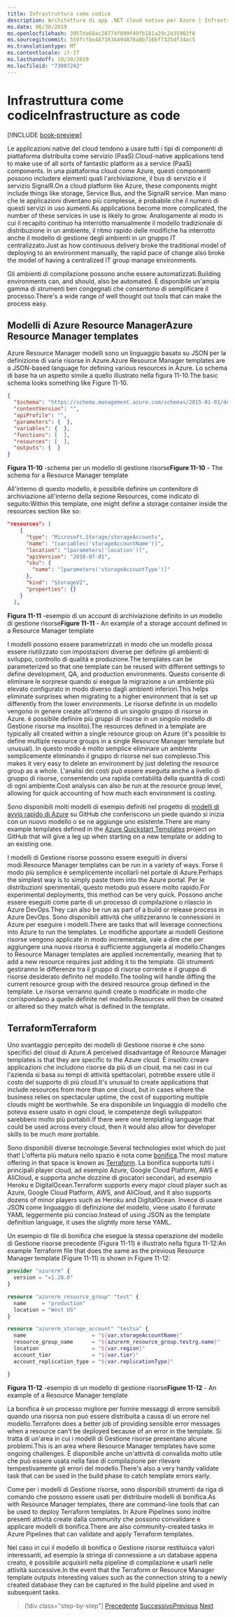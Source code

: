 ```yaml
---
title: Infrastruttura come codice
description: Architettura di app .NET cloud native per Azure | Infrastruttura come codice
ms.date: 06/30/2019
ms.openlocfilehash: 3957da68ac28774f899f49fb181a29c2435902f8
ms.sourcegitcommit: 559fcfbe4871636494870a8b716bf7325df34ac5
ms.translationtype: MT
ms.contentlocale: it-IT
ms.lasthandoff: 10/30/2019
ms.locfileid: "73087242"
---
```

# <a name="infrastructure-as-code"></a><span data-ttu-id="dbb26-103">Infrastruttura come codice</span><span class="sxs-lookup"><span data-stu-id="dbb26-103">Infrastructure as code</span></span>

[!INCLUDE [book-preview](../../../includes/book-preview.md)]

<span data-ttu-id="dbb26-104">Le applicazioni native del cloud tendono a usare tutti i tipi di componenti di piattaforma distribuita come servizio (PaaS).</span><span class="sxs-lookup"><span data-stu-id="dbb26-104">Cloud-native applications tend to make use of all sorts of fantastic platform as a service (PaaS) components.</span></span> <span data-ttu-id="dbb26-105">In una piattaforma cloud come Azure, questi componenti possono includere elementi quali l'archiviazione, il bus di servizio e il servizio SignalR.</span><span class="sxs-lookup"><span data-stu-id="dbb26-105">On a cloud platform like Azure, these components might include things like storage, Service Bus, and the SignalR service.</span></span> <span data-ttu-id="dbb26-106">Man mano che le applicazioni diventano più complesse, è probabile che il numero di questi servizi in uso aumenti.</span><span class="sxs-lookup"><span data-stu-id="dbb26-106">As applications become more complicated, the number of these services in use is likely to grow.</span></span> <span data-ttu-id="dbb26-107">Analogamente al modo in cui il recapito continuo ha interrotto manualmente il modello tradizionale di distribuzione in un ambiente, il ritmo rapido delle modifiche ha interrotto anche il modello di gestione degli ambienti in un gruppo IT centralizzato.</span><span class="sxs-lookup"><span data-stu-id="dbb26-107">Just as how continuous delivery broke the traditional model of deploying to an environment manually, the rapid pace of change also broke the model of having a centralized IT group manage environments.</span></span>

<span data-ttu-id="dbb26-108">Gli ambienti di compilazione possono anche essere automatizzati.</span><span class="sxs-lookup"><span data-stu-id="dbb26-108">Building environments can, and should, also be automated.</span></span> <span data-ttu-id="dbb26-109">È disponibile un'ampia gamma di strumenti ben congegnati che consentono di semplificare il processo.</span><span class="sxs-lookup"><span data-stu-id="dbb26-109">There's a wide range of well thought out tools that can make the process easy.</span></span>

## <a name="azure-resource-manager-templates"></a><span data-ttu-id="dbb26-110">Modelli di Azure Resource Manager</span><span class="sxs-lookup"><span data-stu-id="dbb26-110">Azure Resource Manager templates</span></span>

<span data-ttu-id="dbb26-111">Azure Resource Manager modelli sono un linguaggio basato su JSON per la definizione di varie risorse in Azure.</span><span class="sxs-lookup"><span data-stu-id="dbb26-111">Azure Resource Manager templates are a JSON-based language for defining various resources in Azure.</span></span> <span data-ttu-id="dbb26-112">Lo schema di base ha un aspetto simile a quello illustrato nella figura 11-10.</span><span class="sxs-lookup"><span data-stu-id="dbb26-112">The basic schema looks something like Figure 11-10.</span></span>

```json
{
  "$schema": "https://schema.management.azure.com/schemas/2015-01-01/deploymentTemplate.json#",
  "contentVersion": "",
  "apiProfile": "",
  "parameters": {  },
  "variables": {  },
  "functions": [  ],
  "resources": [  ],
  "outputs": {  }
}
```

<span data-ttu-id="dbb26-113">**Figura 11-10** -schema per un modello di gestione risorse</span><span class="sxs-lookup"><span data-stu-id="dbb26-113">**Figure 11-10** - The schema for a Resource Manager template</span></span>

<span data-ttu-id="dbb26-114">All'interno di questo modello, è possibile definire un contenitore di archiviazione all'interno della sezione Resources, come indicato di seguito:</span><span class="sxs-lookup"><span data-stu-id="dbb26-114">Within this template, one might define a storage container inside the resources section like so:</span></span>

```json
"resources": [
    {
      "type": "Microsoft.Storage/storageAccounts",
      "name": "[variables('storageAccountName')]",
      "location": "[parameters('location')]",
      "apiVersion": "2018-07-01",
      "sku": {
        "name": "[parameters('storageAccountType')]"
      },
      "kind": "StorageV2",
      "properties": {}
    }
  ],
```

<span data-ttu-id="dbb26-115">**Figura 11-11** -esempio di un account di archiviazione definito in un modello di gestione risorse</span><span class="sxs-lookup"><span data-stu-id="dbb26-115">**Figure 11-11** - An example of a storage account defined in a Resource Manager template</span></span>

<span data-ttu-id="dbb26-116">I modelli possono essere parametrizzati in modo che un modello possa essere riutilizzato con impostazioni diverse per definire gli ambienti di sviluppo, controllo di qualità e produzione.</span><span class="sxs-lookup"><span data-stu-id="dbb26-116">The templates can be parameterized so that one template can be reused with different settings to define development, QA, and production environments.</span></span> <span data-ttu-id="dbb26-117">Questo consente di eliminare le sorprese quando si esegue la migrazione a un ambiente più elevato configurato in modo diverso dagli ambienti inferiori.</span><span class="sxs-lookup"><span data-stu-id="dbb26-117">This helps eliminate surprises when migrating to a higher environment that is set up differently from the lower environments.</span></span> <span data-ttu-id="dbb26-118">Le risorse definite in un modello vengono in genere create all'interno di un singolo gruppo di risorse in Azure. è possibile definire più gruppi di risorse in un singolo modello di Gestione risorse ma insolito).</span><span class="sxs-lookup"><span data-stu-id="dbb26-118">The resources defined in a template are typically all created within a single resource group on Azure (it's possible to define multiple resource groups in a single Resource Manager template but unusual).</span></span> <span data-ttu-id="dbb26-119">In questo modo è molto semplice eliminare un ambiente semplicemente eliminando il gruppo di risorse nel suo complesso.</span><span class="sxs-lookup"><span data-stu-id="dbb26-119">This makes it very easy to delete an environment by just deleting the resource group as a whole.</span></span> <span data-ttu-id="dbb26-120">L'analisi dei costi può essere eseguita anche a livello di gruppo di risorse, consentendo una rapida contabilità della quantità di costi di ogni ambiente.</span><span class="sxs-lookup"><span data-stu-id="dbb26-120">Cost analysis can also be run at the resource group level, allowing for quick accounting of how much each environment is costing.</span></span>

<span data-ttu-id="dbb26-121">Sono disponibili molti modelli di esempio definiti nel progetto di [modelli di avvio rapido di Azure](https://github.com/Azure/azure-quickstart-templates) su GitHub che conferiscono un piede quando si inizia con un nuovo modello o se ne aggiunge uno esistente.</span><span class="sxs-lookup"><span data-stu-id="dbb26-121">There are many example templates defined in the [Azure Quickstart Templates](https://github.com/Azure/azure-quickstart-templates) project on GitHub that will give a leg up when starting on a new template or adding to an existing one.</span></span>

<span data-ttu-id="dbb26-122">I modelli di Gestione risorse possono essere eseguiti in diversi modi.</span><span class="sxs-lookup"><span data-stu-id="dbb26-122">Resource Manager templates can be run in a variety of ways.</span></span> <span data-ttu-id="dbb26-123">Forse il modo più semplice è semplicemente incollarli nel portale di Azure.</span><span class="sxs-lookup"><span data-stu-id="dbb26-123">Perhaps the simplest way is to simply paste them into the Azure portal.</span></span> <span data-ttu-id="dbb26-124">Per le distribuzioni sperimentali, questo metodo può essere molto rapido.</span><span class="sxs-lookup"><span data-stu-id="dbb26-124">For experimental deployments, this method can be very quick.</span></span> <span data-ttu-id="dbb26-125">Possono anche essere eseguiti come parte di un processo di compilazione o rilascio in Azure DevOps.</span><span class="sxs-lookup"><span data-stu-id="dbb26-125">They can also be run as part of a build or release process in Azure DevOps.</span></span> <span data-ttu-id="dbb26-126">Sono disponibili attività che utilizzeranno le connessioni in Azure per eseguire i modelli.</span><span class="sxs-lookup"><span data-stu-id="dbb26-126">There are tasks that will leverage connections into Azure to run the templates.</span></span> <span data-ttu-id="dbb26-127">Le modifiche apportate ai modelli Gestione risorse vengono applicate in modo incrementale, vale a dire che per aggiungere una nuova risorsa è sufficiente aggiungerla al modello.</span><span class="sxs-lookup"><span data-stu-id="dbb26-127">Changes to Resource Manager templates are applied incrementally, meaning that to add a new resource requires just adding it to the template.</span></span> <span data-ttu-id="dbb26-128">Gli strumenti gestiranno le differenze tra il gruppo di risorse corrente e il gruppo di risorse desiderato definito nel modello.</span><span class="sxs-lookup"><span data-stu-id="dbb26-128">The tooling will handle diffing the current resource group with the desired resource group defined in the template.</span></span> <span data-ttu-id="dbb26-129">Le risorse verranno quindi create o modificate in modo che corrispondano a quelle definite nel modello.</span><span class="sxs-lookup"><span data-stu-id="dbb26-129">Resources will then be created or altered so they match what is defined in the template.</span></span>  

## <a name="terraform"></a><span data-ttu-id="dbb26-130">Terraform</span><span class="sxs-lookup"><span data-stu-id="dbb26-130">Terraform</span></span>

<span data-ttu-id="dbb26-131">Uno svantaggio percepito dei modelli di Gestione risorse è che sono specifici del cloud di Azure.</span><span class="sxs-lookup"><span data-stu-id="dbb26-131">A perceived disadvantage of Resource Manager templates is that they are specific to the Azure cloud.</span></span> <span data-ttu-id="dbb26-132">È insolito creare applicazioni che includono risorse da più di un cloud, ma nei casi in cui l'azienda si basa su tempi di attività spettacolari, potrebbe essere utile il costo del supporto di più cloud.</span><span class="sxs-lookup"><span data-stu-id="dbb26-132">It's unusual to create applications that include resources from more than one cloud, but in cases where the business relies on spectacular uptime, the cost of supporting multiple clouds might be worthwhile.</span></span> <span data-ttu-id="dbb26-133">Se era disponibile un linguaggio di modello che poteva essere usato in ogni cloud, le competenze degli sviluppatori sarebbero molto più portabili.</span><span class="sxs-lookup"><span data-stu-id="dbb26-133">If there were one templating language that could be used across every cloud, then it would also allow for developer skills to be much more portable.</span></span>

<span data-ttu-id="dbb26-134">Sono disponibili diverse tecnologie.</span><span class="sxs-lookup"><span data-stu-id="dbb26-134">Several technologies exist which do just that!</span></span> <span data-ttu-id="dbb26-135">L'offerta più matura nello spazio è nota come [bonifica](https://www.terraform.io/).</span><span class="sxs-lookup"><span data-stu-id="dbb26-135">The most mature offering in that space is known as [Terraform](https://www.terraform.io/).</span></span> <span data-ttu-id="dbb26-136">La bonifica supporta tutti i principali player cloud, ad esempio Azure, Google Cloud Platform, AWS e AliCloud, e supporta anche dozzine di giocatori secondari, ad esempio Heroku e DigitalOcean.</span><span class="sxs-lookup"><span data-stu-id="dbb26-136">Terraform supports every major cloud player such as Azure, Google Cloud Platform, AWS, and AliCloud, and it also supports dozens of minor players such as Heroku and DigitalOcean.</span></span> <span data-ttu-id="dbb26-137">Invece di usare JSON come linguaggio di definizione del modello, viene usato il formato YAML leggermente più conciso.</span><span class="sxs-lookup"><span data-stu-id="dbb26-137">Instead of using JSON as the template definition language, it uses the slightly more terse YAML.</span></span>

<span data-ttu-id="dbb26-138">Un esempio di file di bonifica che esegue la stessa operazione del modello di Gestione risorse precedente (Figura 11-11) è illustrato nella figura 11-12:</span><span class="sxs-lookup"><span data-stu-id="dbb26-138">An example Terraform file that does the same as the previous Resource Manager template (Figure 11-11) is shown in Figure 11-12:</span></span>

```terraform
provider "azurerm" {
  version = "=1.28.0"
}

resource "azurerm_resource_group" "test" {
  name     = "production"
  location = "West US"
}

resource "azurerm_storage_account" "testsa" {
  name                     = "${var.storageAccountName}"
  resource_group_name      = "${azurerm_resource_group.testrg.name}"
  location                 = "${var.region}"
  account_tier             = "${var.tier}"
  account_replication_type = "${var.replicationType}"

}
```

<span data-ttu-id="dbb26-139">**Figura 11-12** -esempio di un modello di gestione risorse</span><span class="sxs-lookup"><span data-stu-id="dbb26-139">**Figure 11-12** - An example of a Resource Manager template</span></span>

<span data-ttu-id="dbb26-140">La bonifica è un processo migliore per fornire messaggi di errore sensibili quando una risorsa non può essere distribuita a causa di un errore nel modello.</span><span class="sxs-lookup"><span data-stu-id="dbb26-140">Terraform does a better job of providing sensible error messages when a resource can't be deployed because of an error in the template.</span></span> <span data-ttu-id="dbb26-141">Si tratta di un'area in cui i modelli di Gestione risorse presentano alcune problemi.</span><span class="sxs-lookup"><span data-stu-id="dbb26-141">This is an area where Resource Manager templates have some ongoing challenges.</span></span> <span data-ttu-id="dbb26-142">È disponibile anche un'attività di convalida molto utile che può essere usata nella fase di compilazione per rilevare tempestivamente gli errori del modello.</span><span class="sxs-lookup"><span data-stu-id="dbb26-142">There's also a very handy validate task that can be used in the build phase to catch template errors early.</span></span>

<span data-ttu-id="dbb26-143">Come per i modelli di Gestione risorse, sono disponibili strumenti da riga di comando che possono essere usati per distribuire modelli di bonifica.</span><span class="sxs-lookup"><span data-stu-id="dbb26-143">As with Resource Manager templates, there are command-line tools that can be used to deploy Terraform templates.</span></span> <span data-ttu-id="dbb26-144">In Azure Pipelines sono inoltre presenti attività create dalla community che possono convalidare e applicare modelli di bonifica.</span><span class="sxs-lookup"><span data-stu-id="dbb26-144">There are also community-created tasks in Azure Pipelines that can validate and apply Terraform templates.</span></span>

<span data-ttu-id="dbb26-145">Nel caso in cui il modello di bonifica o Gestione risorse restituisca valori interessanti, ad esempio la stringa di connessione a un database appena creato, è possibile acquisirli nella pipeline di compilazione e usarli nelle attività successive.</span><span class="sxs-lookup"><span data-stu-id="dbb26-145">In the event that the Terraform or Resource Manager template outputs interesting values such as the connection string to a newly created database they can be captured in the build pipeline and used in subsequent tasks.</span></span>

>[!div class="step-by-step"]
><span data-ttu-id="dbb26-146">[Precedente](devops.md)
>[Successivo](application-bundles.md)</span><span class="sxs-lookup"><span data-stu-id="dbb26-146">[Previous](devops.md)
[Next](application-bundles.md)</span></span>
